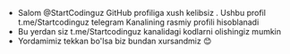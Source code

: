 - Salom @StartCodinguz GitHub profiliga xush kelibsiz . Ushbu profil t.me/Startcodinguz telegram Kanalining rasmiy profili hisoblanadi 
- Bu yerdan siz t.me/Startcodinguz kanalidagi kodlarni olishingiz mumkin 
- Yordamimiz tekkan bo'lsa biz bundan xursandmiz 😊
